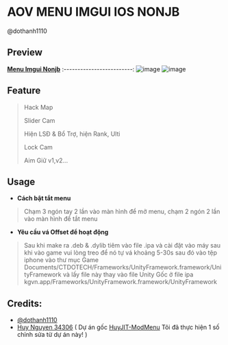 # AOV MENU IMGUI IOS NONJB
 @dothanh1110
 
## Preview
**[Menu Imgui Nonjb](https://youtu.be/7UVbLMUViqU)**
:-------------------------:
![image](https://github.com/user-attachments/assets/40d9355d-b691-490b-a6c7-bf57f8735eb0)
![image](https://github.com/user-attachments/assets/e9647134-d3f8-4ccb-87ab-5f8de6f9856c)
## Feature
> Hack Map
> 
> Slider Cam
> 
> Hiện LSĐ & Bổ Trợ, hiện Rank, Ulti
> 
> Lock Cam
> 
> Aim Giữ v1,v2...

## Usage
- **Cách bật tắt menu**
> Chạm 3 ngón tay 2 lần vào màn hình để mở menu, chạm 2 ngón 2 lần vào màn hình để tắt menu
- **Yêu cầu vá Offset để hoạt động**
> Sau khi make ra .deb & .dylib tiêm vào file .ipa và cài đặt vào máy sau khi vào game vui lòng treo để nó tự vá khoảng 5-30s sau đó vào tệp iphone vào thư mục Game Documents/CTDOTECH/Frameworks/UnityFramework.framework/UnityFramework và lấy file này thay vào file Unity Gốc ở file ipa kgvn.app/Frameworks/UnityFramework.framework/UnityFramework

## Credits:
- [@dothanh1110](https://github.com/thanhdo1110/AOV-MENU-IMGUI-IOS-NONJB)
- [Huy Nguyen 34306](https://github.com/34306/HuyJIT-ModMenu) ( Dự án gốc [HuyJIT-ModMenu](https://github.com/34306/HuyJIT-ModMenu) Tôi đã thực hiện 1 số chỉnh sửa từ dự án này! )

